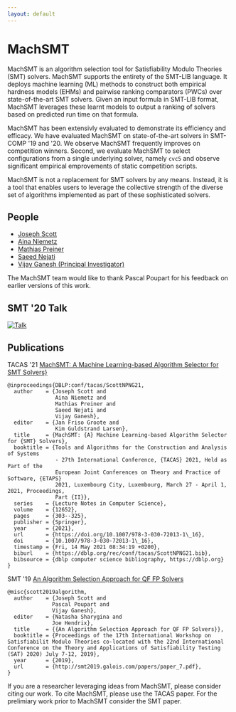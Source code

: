 ```yaml
---
layout: default
---
```


# MachSMT

MachSMT is an algorithm selection tool for Satisfiability Modulo Theories (SMT) solvers. MachSMT supports the entirety of the SMT-LIB language. It deploys machine learning (ML) methods to construct both empirical hardness models (EHMs) and pairwise ranking comparators (PWCs) over state-of-the-art SMT solvers.  Given an input formula in SMT-LIB format, MachSMT leverages these learnt models to output a ranking of solvers based on predicted run time on that formula.

MachSMT has been extensivly evaluated to demonstrate its efficiency and efficacy. We have evaluated MachSMT on state-of-the-art solvers in SMT-COMP '19 and '20. We observe MachSMT frequently improves on competition winners. Second, we evaluate MachSMT to select configurations from a single underlying solver, namely `cvc5` and observe significant empirical emprovements of static competition scripts. 

MachSMT is not a replacement for SMT solvers by any means. Instead, it is a tool that enables users to leverage the collective strength of the diverse set of algorithms implemented as part of these sophisticated solvers.

## People
* [Joseph Scott](https://www.joe-scott.net/)
* [Aina Niemetz](https://cs.stanford.edu/~niemetz/)
* [Mathias Preiner](https://cs.stanford.edu/~preiner/)
* [Saeed Nejati](https://ece.uwaterloo.ca/~snejati/)
* [Vijay Ganesh (Principal Investigator)](https://ece.uwaterloo.ca/~vganesh/)

The MachSMT team would like to thank Pascal Poupart for his feedback on earlier versions of this work. 

## SMT '20 Talk

[![Talk](https://img.youtube.com/vi/OfZaIUXltf4/0.jpg)](https://youtu.be/OfZaIUXltf4?t=5795)


## Publications

TACAS '21 [MachSMT: A Machine Learning-based Algorithm Selector for SMT Solvers}](https://www.ncbi.nlm.nih.gov/pmc/articles/PMC7984560/)

```
@inproceedings{DBLP:conf/tacas/ScottNPNG21,
  author    = {Joseph Scott and
               Aina Niemetz and
               Mathias Preiner and
               Saeed Nejati and
               Vijay Ganesh},
  editor    = {Jan Friso Groote and
               Kim Guldstrand Larsen},
  title     = {MachSMT: {A} Machine Learning-based Algorithm Selector for {SMT} Solvers},
  booktitle = {Tools and Algorithms for the Construction and Analysis of Systems
               - 27th International Conference, {TACAS} 2021, Held as Part of the
               European Joint Conferences on Theory and Practice of Software, {ETAPS}
               2021, Luxembourg City, Luxembourg, March 27 - April 1, 2021, Proceedings,
               Part {II}},
  series    = {Lecture Notes in Computer Science},
  volume    = {12652},
  pages     = {303--325},
  publisher = {Springer},
  year      = {2021},
  url       = {https://doi.org/10.1007/978-3-030-72013-1\_16},
  doi       = {10.1007/978-3-030-72013-1\_16},
  timestamp = {Fri, 14 May 2021 08:34:19 +0200},
  biburl    = {https://dblp.org/rec/conf/tacas/ScottNPNG21.bib},
  bibsource = {dblp computer science bibliography, https://dblp.org}
}
```


SMT '19 [An Algorithm Selection Approach for QF FP Solvers](http://smt2019.galois.com/papers/paper_7.pdf)

```
@misc{scott2019algorithm,
  author    = {Joseph Scott and
              Pascal Poupart and
              Vijay Ganesh},
  editor    = {Natasha Sharygina and
              Joe Hendrix},
  title     = {{An Algorithm Selection Approach for QF FP Solvers}},
  booktitle = {Proceedings of the 17th International Workshop on Satisfiabilit Modulo Theories co-located with the 22nd International Conference on the Theory and Applications of Satisfiability Testing (SAT) 2020) July 7-12, 2019},
  year      = {2019},
  url       = {http://smt2019.galois.com/papers/paper_7.pdf},
}
```

If you are a researcher leveraging ideas from MachSMT, please consider citing our work. To cite MachSMT, please use the TACAS paper. For the prelimiary work prior to MachSMT consider the SMT paper.

